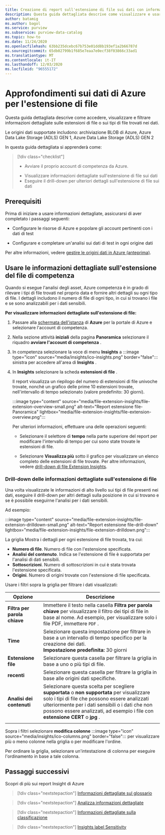 ```yaml
---
title: Creazione di report sull'estensione di file sui dati con informazioni dettagliate
description: Questa guida dettagliata descrive come visualizzare e usare la creazione di report per l'estensione di file di Insights per i dati.
author: batamig
ms.author: bagol
ms.service: purview
ms.subservice: purview-data-catalog
ms.topic: how-to
ms.date: 11/24/2020
ms.openlocfilehash: 63bb235dcebc67b753e01dd8b193ef1a2b66787d
ms.sourcegitcommit: 65db02799b1f685e7eaa7e0ecf38f03866c33ad1
ms.translationtype: MT
ms.contentlocale: it-IT
ms.lasthandoff: 12/03/2020
ms.locfileid: "96555172"
---
```

# <a name="file-extension-insights-about-your-data-from-azure-purview"></a>Approfondimenti sui dati di Azure per l'estensione di file 

Questa guida dettagliata descrive come accedere, visualizzare e filtrare informazioni dettagliate sulle estensioni di file o sui tipi di file trovati nei dati.

Le origini dati supportate includono: archiviazione BLOB di Azure, Azure Data Lake Storage (ADLS) GEN 1, Azure Data Lake Storage (ADLS) GEN 2

In questa guida dettagliata si apprenderà come:
> [!div class="checklist"]
> * Avviare il proprio account di competenza da Azure. 
> - Visualizzare informazioni dettagliate sull'estensione di file sui dati
> - Eseguire il drill-down per ulteriori dettagli sull'estensione di file sui dati

## <a name="prerequisites"></a>Prerequisiti 

Prima di iniziare a usare informazioni dettagliate, assicurarsi di aver completato i passaggi seguenti:

- Configurare le risorse di Azure e popolare gli account pertinenti con i dati di test

- Configurare e completare un'analisi sui dati di test in ogni origine dati

Per altre informazioni, vedere [gestire le origini dati in Azure (anteprima)](manage-data-sources.md).

## <a name="use-purview-file-extension-insights"></a>Usare le informazioni dettagliate sull'estensione del file di competenza

Quando si esegue l'analisi degli asset, Azure competenza è in grado di rilevare i tipi di file trovati nel proprio data e fornire altri dettagli su ogni tipo di file. I dettagli includono il numero di file di ogni tipo, in cui si trovano i file e se sono analizzabili per i dati sensibili.

**Per visualizzare informazioni dettagliate sull'estensione di file:**

1. Passare alla [schermata dell'istanza](https://aka.ms/purviewportal) di **Azure** per la portale di Azure e selezionare l'account di competenza.

1. Nella sezione attività **iniziali** della pagina **Panoramica** selezionare il riquadro **avviare l'account di competenza** .

1. In competenza selezionare la voce di menu **Insights** a :::image type="icon" source="media/insights/ico-insights.png" border="false"::: sinistra per accedere all'area di **Insights** .
    
1. In **Insights** selezionare la scheda **estensioni di file** .

    Il report visualizza un riepilogo del numero di estensioni di file univoche trovate, nonché un grafico delle prime 10 estensioni trovate, nell'intervallo di tempo selezionato (valore predefinito: 30 giorni).

    :::image type="content" source="media/file-extension-insights/file-extension-overview-small.png" alt-text="Report estensione file-Panoramica" lightbox="media/file-extension-insights/file-extension-overview.png":::

    Per ulteriori informazioni, effettuare una delle operazioni seguenti:

    - Selezionare il selettore di **tempo** nella parte superiore del report per modificare l'intervallo di tempo per cui sono state trovate le estensioni di file.
    
    - Selezionare **Visualizza più** sotto il grafico per visualizzare un elenco completo delle estensioni di file trovate. Per altre informazioni, vedere [drill-down di file Extension Insights](#file-extension-insights-drilldown). 

### <a name="file-extension-insights-drilldown"></a>Drill-down delle informazioni dettagliate sull'estensione di file

Una volta visualizzate le informazioni di alto livello sui tipi di file presenti nei dati, eseguire il drill-down per altri dettagli sulla posizione in cui si trovano e se è possibile eseguirne l'analisi per i dati sensibili.

Ad esempio:

:::image type="content" source="media/file-extension-insights/file-extension-drilldown-small.png" alt-text="Report estensione file-drill-down" lightbox="media/file-extension-insights/file-extension-drilldown.png":::

La griglia Mostra i dettagli per ogni estensione di file trovata, tra cui:

- **Numero di file**. Numero di file con l'estensione specificata.
- **Analisi del contenuto**. Indica se l'estensione di file è supportata per l'analisi di dati sensibili.
- **Sottoscrizioni**. Numero di sottoscrizioni in cui è stata trovata l'estensione specificata.
- **Origini**. Numero di origini trovate con l'estensione di file specificata.



Usare i filtri sopra la griglia per filtrare i dati visualizzati:

|Opzione  |Descrizione  |
|---------|---------|
|**Filtra per parola chiave**     |    Immettere il testo nella casella **Filtra per parola chiave**  per visualizzare il filtro dei tipi di file in base al nome. Ad esempio, per visualizzare solo i file PDF, immettere `PDF` .     |
|**Time**        | Selezionare questa impostazione per filtrare in base a un intervallo di tempo specifico per la creazione dei dati. <br>**Impostazione predefinita:** 30 giorni  |
|**Estensione file**     |Selezionare questa casella per filtrare la griglia in base a uno o più tipi di file.        |
|**recenti**    |Selezionare questa casella per filtrare la griglia in base alle origini dati specifiche. |
|**Analisi dei contenuti**     |Selezionare questa scelta per scegliere **supportata** o **non supportata** per visualizzare solo i tipi di file che possono essere analizzati ulteriormente per i dati sensibili o i dati che non possono essere analizzati, ad esempio i file con **estensione CERT** o **jpg** . |
| | |

Sopra i filtri selezionare **modifica colonne** :::image type="icon" source="media/insights/ico-columns.png" border="false"::: per visualizzare più o meno colonne nella griglia o per modificare l'ordine. 

Per ordinare la griglia, selezionare un'intestazione di colonna per eseguire l'ordinamento in base a tale colonna.
## <a name="next-steps"></a>Passaggi successivi

Scopri di più sui report Insight di Azure
> [!div class="nextstepaction"]
> [Informazioni dettagliate sul glossario](glossary-insights.md)

> [!div class="nextstepaction"]
> [Analizza informazioni dettagliate](scan-insights.md)

> [!div class="nextstepaction"]
> [Informazioni dettagliate sulla classificazione](./classification-insights.md)

> [!div class="nextstepaction"]
> [Insights label Sensitivity](sensitivity-insights.md)
